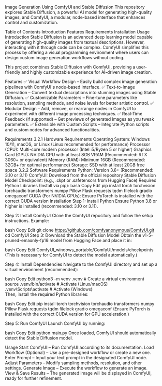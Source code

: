 Image Generation Using ComfyUI and Stable Diffusion
This repository explores Stable Diffusion, a powerful AI model for generating high-quality images, and ComfyUI, a modular, node-based interface that enhances control and customization.

Table of Contents
Introduction
Features
Requirements
Installation
Usage
Introduction
Stable Diffusion is an advanced deep learning model capable of generating high-quality images from textual descriptions. However, interacting with it through code can be complex. ComfyUI simplifies this process by offering a visual programming environment where users can design custom image generation workflows without coding.

This project combines Stable Diffusion with ComfyUI, providing a user-friendly and highly customizable experience for AI-driven image creation.

Features
✅ Visual Workflow Design – Easily build complex image generation pipelines with ComfyUI's node-based interface.
✅ Text-to-Image Generation – Convert textual descriptions into stunning images using Stable Diffusion.
✅ Customizable Parameters – Fine-tune parameters like resolution, sampling methods, and noise levels for better artistic control.
✅ Modular Design – Add, remove, or rearrange nodes in ComfyUI to experiment with different image processing techniques.
✅ Real-Time Feedback (if supported) – Get previews of generated images as you tweak parameters.
✅ Extensible with Custom Scripts – Integrate Python scripts and custom nodes for advanced functionalities.

Requirements
3.2.1 Hardware Requirements
Operating System: Windows 10/11, macOS, or Linux (Linux recommended for performance)
Processor (CPU): Multi-core modern processor (Intel i5/Ryzen 5 or higher)
Graphics Card (GPU): NVIDIA GPU with at least 8GB VRAM (Recommended: RTX 3060+ or equivalent)
Memory (RAM): Minimum 16GB (Recommended: 32GB+ for optimal performance)
Storage: SSD with at least 20GB free space
3.2.2 Software Requirements
Python: Version 3.8+ (Recommended: 3.10 or 3.11)
ComfyUI: Download from the official repository
Stable Diffusion Model Checkpoint: (e.g., .ckpt or .safetensors from Hugging Face)
Required Python Libraries (Install via pip):
bash
Copy
Edit
pip install torch torchvision torchaudio transformers numpy Pillow Flask requests tqdm filelock gradio omegaconf
CUDA (For NVIDIA GPUs): Ensure PyTorch is installed with the correct CUDA version
Installation
Step 1: Install Python
Ensure Python 3.8 or higher is installed (recommended: 3.10 or 3.11).

Step 2: Install ComfyUI
Clone the ComfyUI repository and follow the setup instructions. Example:

bash
Copy
Edit
git clone https://github.com/comfyanonymous/ComfyUI.git
cd ComfyUI
Step 3: Download the Stable Diffusion Model
Obtain the v1-5-pruned-emaonly-fp16 model from Hugging Face and place it in:

bash
Copy
Edit
ComfyUI_windows_portable/ComfyUI/models/checkpoints
(This is necessary for ComfyUI to detect the model automatically.)

Step 4: Install Dependencies
Navigate to the ComfyUI directory and set up a virtual environment (recommended):

bash
Copy
Edit
python3 -m venv .venv   # Create a virtual environment  
source .venv/bin/activate   # Activate (Linux/macOS)  
.venv\Scripts\activate   # Activate (Windows)  
Then, install the required Python libraries:

bash
Copy
Edit
pip install torch torchvision torchaudio transformers numpy Pillow Flask requests tqdm filelock gradio omegaconf
(Ensure PyTorch is installed with the correct CUDA version for GPU acceleration.)

Step 5: Run ComfyUI
Launch ComfyUI by running:

bash
Copy
Edit
python main.py
Once loaded, ComfyUI should automatically detect the Stable Diffusion model.

Usage
Start ComfyUI – Run ComfyUI according to its documentation.
Load Workflow (Optional) – Use a pre-designed workflow or create a new one.
Enter Prompt – Input your text prompt in the designated ComfyUI node.
Adjust Parameters – Modify sampling methods, resolution, and other settings.
Generate Image – Execute the workflow to generate an image.
View & Save Results – The generated image will be displayed in ComfyUI, ready for further refinement.
